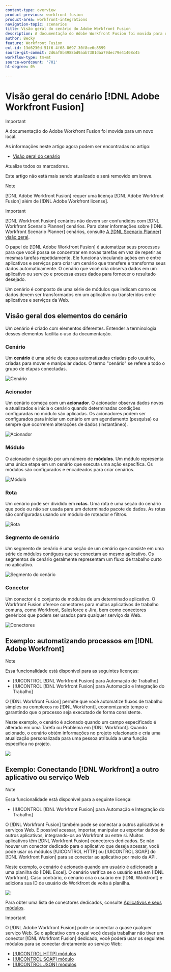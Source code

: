 ```yaml
---
content-type: overview
product-previous: workfront-fusion
product-area: workfront-integrations
navigation-topic: scenarios
title: Visão geral do cenário do Adobe Workfront Fusion
description: A documentação do Adobe Workfront Fusion foi movida para um novo local. Este artigo foi descontinuado, mas contém um link para o novo artigo que aborda essa funcionalidade.
author: Becky
feature: Workfront Fusion
exl-id: 13d6230d-51f6-4f68-8697-30f8ce6c8599
source-git-commit: 2d6af8b4988bd9aab7381daa79dec79e41408c45
workflow-type: tm+mt
source-wordcount: '701'
ht-degree: 0%

---
```


# Visão geral do cenário [!DNL Adobe Workfront Fusion]

>[!IMPORTANT]
>
>A documentação do Adobe Workfront Fusion foi movida para um novo local.
>
>As informações neste artigo agora podem ser encontradas no artigo:
>
>* [Visão geral do cenário](https://experienceleague.adobe.com/docs/workfront-fusion/using/get-started-with-fusion/understand-workfront-fusion/scenario-overview.html)
>
>Atualize todos os marcadores.
>
>Este artigo não está mais sendo atualizado e será removido em breve.

>[!NOTE]
>
>[!DNL Adobe Workfront Fusion] requer uma licença [!DNL Adobe Workfront Fusion] além de [!DNL Adobe Workfront license].

>[!IMPORTANT]
>
>[!DNL Workfront Fusion] cenários não devem ser confundidos com [!DNL Workfront Scenario Planner] cenários. Para obter informações sobre [!DNL Workfront Scenario Planner] cenários, consulte [A [!DNL Scenario Planner] visão geral](../../scenario-planner/scenario-planner-overview.md).

O papel de [!DNL Adobe Workfront Fusion] é automatizar seus processos para que você possa se concentrar em novas tarefas em vez de repetir as mesmas tarefas repetidamente. Ele funciona vinculando ações em e entre aplicativos e serviços para criar um cenário que transfere e transforma seus dados automaticamente. O cenário que você cria observa dados em um aplicativo ou serviço e processa esses dados para fornecer o resultado desejado.

Um cenário é composto de uma série de módulos que indicam como os dados devem ser transformados em um aplicativo ou transferidos entre aplicativos e serviços da Web.

## Visão geral dos elementos do cenário

Um cenário é criado com elementos diferentes. Entender a terminologia desses elementos facilita o uso da documentação.

### Cenário

Um **cenário** é uma série de etapas automatizadas criadas pelo usuário, criadas para mover e manipular dados. O termo &quot;cenário&quot; se refere a todo o grupo de etapas conectadas.

![Cenário](assets/entire-scenario-scenario.png)

### Acionador

Um cenário começa com um **acionador**. O acionador observa dados novos e atualizados e inicia o cenário quando determinadas condições configuradas no módulo são aplicadas. Os acionadores podem ser configurados para iniciar um cenário em um agendamento (pesquisa) ou sempre que ocorrerem alterações de dados (instantâneo).

![Acionador](assets/scenario-trigger.png)

### Módulo

O acionador é seguido por um número de **módulos**. Um módulo representa uma única etapa em um cenário que executa uma ação específica. Os módulos são configurados e encadeados para criar cenários.

![Módulo](assets/scenario-module.png)

### Rota

Um cenário pode ser dividido em **rotas**. Uma rota é uma seção do cenário que pode ou não ser usada para um determinado pacote de dados. As rotas são configuradas usando um módulo de roteador e filtros.

![Rota](assets/scenario-route.png)

### Segmento de cenário

Um segmento de cenário é uma seção de um cenário que consiste em uma série de módulos contíguos que se conectam ao mesmo aplicativo. Os segmentos de cenário geralmente representam um fluxo de trabalho curto no aplicativo.

![Segmento do cenário](assets/scenario-segment.png)

### Conector

Um conector é o conjunto de módulos de um determinado aplicativo. O Workfront Fusion oferece conectores para muitos aplicativos de trabalho comuns, como Workfront, Salesforce e Jira, bem como conectores genéricos que podem ser usados para qualquer serviço da Web.

![Conectores](assets/scenario-connectors.png)



## Exemplo: automatizando processos em [!DNL Adobe Workfront]

>[!NOTE]
>
>Essa funcionalidade está disponível para as seguintes licenças:
>
>* [!UICONTROL [!DNL Workfront Fusion] para Automação de Trabalho]
>* [!UICONTROL [!DNL Workfront Fusion] para Automação e Integração do Trabalho]

O [!DNL Workfront Fusion] permite que você automatize fluxos de trabalho simples ou complexos no [!DNL Workfront], economizando tempo e garantindo que o processo seja executado de forma consistente.

Neste exemplo, o cenário é acionado quando um campo especificado é alterado em uma Tarefa ou Problema em [!DNL Workfront]. Quando acionado, o cenário obtém informações no projeto relacionado e cria uma atualização personalizada para uma pessoa atribuída a uma função específica no projeto.

![](assets/fusion-template-example-350x102.png)

## Exemplo: Conectando [!DNL Workfront] a outro aplicativo ou serviço Web

>[!NOTE]
>
>Essa funcionalidade está disponível para a seguinte licença:
>
>* [!UICONTROL [!DNL Workfront Fusion] para Automação e Integração do Trabalho]
>

O [!DNL Workfront Fusion] também pode se conectar a outros aplicativos e serviços Web. É possível acessar, importar, manipular ou exportar dados de outros aplicativos, integrando-os ao Workfront ou entre si. Muitos aplicativos têm [!DNL Workfront Fusion] conectores dedicados. Se não houver um conector dedicado para o aplicativo que deseja acessar, você pode usar os módulos [!UICONTROL HTTP] ou [!UICONTROL SOAP] do [!DNL Workfront Fusion] para se conectar ao aplicativo por meio da API.

Neste exemplo, o cenário é acionado quando um usuário é adicionado a uma planilha do [!DNL Excel]. O cenário verifica se o usuário está em [!DNL Workfront]. Caso contrário, o cenário cria o usuário em [!DNL Workfront] e adiciona sua ID de usuário do Workfront de volta à planilha.

![](assets/fusion-integration-example--350x171.png)

Para obter uma lista de conectores dedicados, consulte [Aplicativos e seus módulos](../../workfront-fusion/apps-and-their-modules/apps-and-their-modules.md).

>[!IMPORTANT]
>
>O [!DNL Adobe Workfront Fusion] pode se conectar a quase qualquer serviço Web. Se o aplicativo com o qual você deseja trabalhar não tiver um conector [!DNL Workfront Fusion] dedicado, você poderá usar os seguintes módulos para se conectar diretamente ao serviço Web:
>
>* [[!UICONTROL HTTP] módulos](../../workfront-fusion/apps-and-their-modules/http-modules/http-modules-1.md)
>* [[!UICONTROL SOAP] módulo](../../workfront-fusion/apps-and-their-modules/soap-module.md)
>* [[!UICONTROL JSON] módulos](../../workfront-fusion/apps-and-their-modules/json-modules.md)
>
